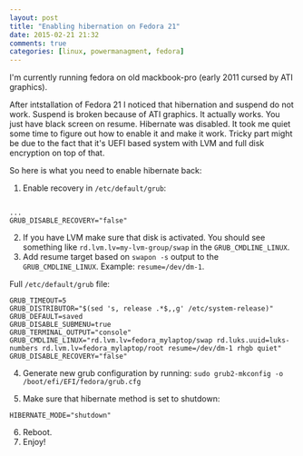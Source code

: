 ```yaml
---
layout: post
title: "Enabling hibernation on Fedora 21"
date: 2015-02-21 21:32
comments: true
categories: [linux, powermanagment, fedora]
---
```


I'm currently running fedora on old mackbook-pro (early 2011 cursed by ATI graphics).

After intstallation of Fedora 21 I noticed that hibernation and suspend do not work.
Suspend is broken because of ATI graphics.
It actually works. You just have black screen on resume.
Hibernate was disabled. It took me quiet some time to figure out how to enable it and make it work.
Tricky part might be due to the fact that it's UEFI based system with LVM and full disk encryption on top of that.

So here is what you need to enable hibernate back:

<!--more-->

1. Enable recovery in `/etc/default/grub`:

```text /etc/default/grub

...
GRUB_DISABLE_RECOVERY="false"
```

2. If you have LVM make sure that disk is activated. You should see something like `rd.lvm.lv=my-lvm-group/swap` in the `GRUB_CMDLINE_LINUX`.
3. Add resume target based on `swapon -s` output to the `GRUB_CMDLINE_LINUX`. Example: `resume=/dev/dm-1`.

Full `/etc/default/grub` file:

```text /etc/default/grub
GRUB_TIMEOUT=5
GRUB_DISTRIBUTOR="$(sed 's, release .*$,,g' /etc/system-release)"
GRUB_DEFAULT=saved
GRUB_DISABLE_SUBMENU=true
GRUB_TERMINAL_OUTPUT="console"
GRUB_CMDLINE_LINUX="rd.lvm.lv=fedora_mylaptop/swap rd.luks.uuid=luks-numbers rd.lvm.lv=fedora_mylaptop/root resume=/dev/dm-1 rhgb quiet"
GRUB_DISABLE_RECOVERY="false"
```

4. Generate new grub configuration by running: `sudo grub2-mkconfig -o /boot/efi/EFI/fedora/grub.cfg`

5. Make sure that hibernate method is set to shutdown:

```text /etc/pm/config.d/defaults
HIBERNATE_MODE="shutdown"
```

6. Reboot.
7. Enjoy!
